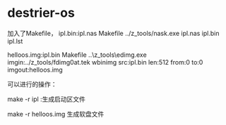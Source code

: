 # destrier-os
加入了Makefile，
ipl.bin:ipl.nas Makefile
	../z_tools/nask.exe ipl.nas ipl.bin ipl.lst

helloos.img:ipl.bin Makefile
	..\z_tools\edimg.exe imgin:../z_tools/fdimg0at.tek wbinimg src:ipl.bin len:512 from:0 to:0 imgout:helloos.img
	
可以进行的操作：

make -r ipl :生成启动区文件

make -r helloos.img 生成软盘文件

